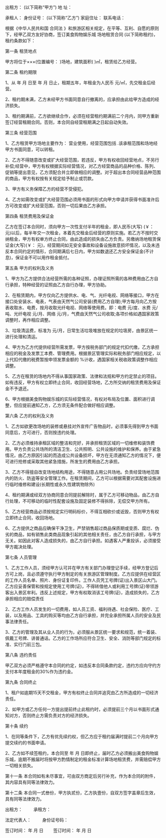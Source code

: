 
 


出租方： (以下简称“甲方”) 地 址：


承租人： 身份证号： (以下简称“乙方”) 家庭住址： 联系电话：


根据《中华人民共和国
合同法
》和旅游区相关规定，在平等、互利、自愿的原则下，经甲乙双方友好协商，签订美食购物娱乐城
场地租赁合同
(以下简称租约)，租约条款如下：


第一条 租赁地点


甲方将位于×××(位置编号： )场地，建筑面积( )㎡，租赁给乙方经营。


第二条 租约期限


1、从 年 月 日至 年 月 日止，租期五年，年租金为人民币 元/㎡，先交租金后经营。


2、租约期未满，乙方未经甲方书面同意自行撤离的，应承担由此给甲方造成的经济损失。


3、租约期满前，乙方欲继续合作，必须在经营租约期满前二个月内，同甲方重新签订经营租期合同。否则，本合同自经营租期满之日起自动失效。


第三条 经营范围


1、乙方租赁甲方场地主要作为： 营业使用，经营范围包括 .该承租范围和场地经甲方书面同意，可以转租。


2、乙方不得随意改变或扩大经营范围，若违反，甲方有权收回经营地点，不另行补偿;经营中，甲方有权根据实际经营情况，对乙方经营商品的品种价格、陈列、促销等提出意见，乙方须配合并立即做相应的调整。对于超出本合同经营品种范围的商品，甲方有权按有关规定给予制止或罚款。


3、甲方有义务保障乙方的经营不受侵犯。


4、乙方如需改变或扩大经营范围必须用书面的形式向甲方申请并获得书面准许后方可改变或扩大经营范围，否则一切后果由乙方承担。


第四条 租赁费用及保证金


乙方在签订本合同时，须向甲方一次性支付半年的租金，即人民币(大写) (￥： 元)以后，每半年交一次租金，本着先交租金后经营的原则实施。若乙方不按时交纳租金，甲方有权单方终止合同，由此造成的损失由乙方负责。另缴纳场地租赁保证金(大写)(￥：  元)，经营期间如无安全事故和设备设施故意损坏情况，以及未违反本合同约定的情形，合同期满后七日内，甲方如数退还乙方安全保证金(不计息)，保证金不可以用作租金抵付。


第五条 甲方的权利及义务


1、甲方为乙方提供合法经营所需的各种证照，办理证照所需的各种费用由乙方自行承担，特种经营的证照由乙方自行办理，甲方协助。


2、在租赁期内，甲方仅向乙方提供水、电、气、光纤电视、网络等接口，甲方在接口处安装水、电表，气表由天然气公司安装(费用乙方自理);甲方每月向乙方按表收取水、电费，按月收取光纤电视、网络等使用费。即：电费  元/度、水费 元/吨、光纤电视 元/月、网络 元/月，气费由天然气公司收取;各项价格如遇国家政策调整时，再作相应调整。


3、垃圾清运费，标准为 元/月，日常生活垃圾堆放在规定的垃圾房，由景区统一进行处理和清运。


4、甲方为乙方代提供经营所需发票，甲方按税务部门的规定代扣代缴，乙方承担相应的税金及发票工本费、管理费用。根据景区管理实际和税务部门相应规定，以上代扣代缴的税费暂按申领发票金额的 %计收，遇国家相关税收政策调整作相应调整。


5、乙方在租赁的场地内不得从事国家政策、法律和法规和甲方约定禁止的项目。如有违反，甲方有权立即终止合同，收回经营场地，乙方所交纳的租赁费用及保证金不予退还。


6、甲方根据美食购物娱乐城的实际经营情况，有权对布局及位置、面积进行调整，但应提前通知乙方，乙方须无条件配合做好相应调整。


第六条 乙方的权利及义务


1、乙方如欲更改场地的装修或悬挂对外宣传广告物品时，必须事先得到甲方书面同意后，方可进行，否则按违约处理。


2、乙方必须维持承租区域的整洁和完好，并承担租赁区域的一切维修和装饰费用。甲方负责公共场所的清洁卫生、公共照明、公共设施的维护和保养。由于紧急情况，由乙方原因引起的而造成公共设备损坏，甲方在无须通知乙方的情况下，便可进行抢修或采取其他紧急措施，所发生的费用由乙方承担。


3、乙方不得擅自改变场地结构用途，不得随意占用公共场地。负责经营场地范围内的防火、防盗等安全管理工作。在租赁期间，乙方可以根据需要对其配套设施进行临时维修和建设(长期性或永久性建筑物除外)


4、租约期满或经双方协商同意合同提前解除时，属于乙方可移动物品，由乙方自行处理，不可移动的临时性配套设施及固定装修不得拆除，无偿交甲方所有。


5、乙方经营商品必须按规定实行明码标价，不得互相砍价或诋毁，否则甲方有权立即终止合同，收回场地。


6、乙方提供之商品应确保干净卫生，严禁销售超过商品保质期或变质、腐烂、伪劣的商品，如有销售此类商品现象引起的其他相关责任，由乙方自行承担，与甲方无关。如因此对客人造成损失的，由乙方自行承担。如遇客人严重投诉，必须接受甲方裁决处理。


第七条 人员管理


1、乙方工作人员，须经甲方认可并在甲方有关部门办理登记手续，经甲方登记后方可上岗，且必须遵守执行甲方制定的有关旅游区管理制度。乙方应提供在经营区的工作人员名单、照片、身份证复印件。工作人员凭工号牌(证)出入景区山大门。乙方应妥善保管和按规定使用工号牌(证)，不得转借他人或利用工号牌(证)带领游客出入景区牟利。违反上述规定，甲方有权取消该工号牌(证)，造成损失的，乙方承担相应的赔偿责任


2、乙方工作人员发生的一切费用，如人员工资、福利待遇、社会保险、医疗、工装，以及用品、工具的购买等均由乙方自行承担，并完全承担所属人员的安全及民事法律责任。


3、乙方的管理及其从业人员的行为，必须服从景区统一要求和规范，统一着装、佩戴工号牌、讲普通话。乙方的工作场所应符合卫生、安全、消防等部门规定的标准、实行门前三包。


第八条 违约责任


甲乙双方必须严格遵守本合同的约定，如违反本合同条款约定，违约方应向守约方支付本年度租金的30%作为违约金。


第九条 合同终止


1、租户如逾期15天不交租金，甲方有权终止合同并追究由乙方所造成的一切经济责任。


2、如甲方或乙方任何一方提出提前终止此租约时，必须提前三个月以书面形式通知对方，否则终止方需负责对方的经济损失。


第十条 续约


1、在同等条件下，乙方有优先续约权，但乙方应于租约届满时提前二个月向甲方提交续约的书面申请。


2、乙方如不续签租约，本合同至 年 月 日即终止，届时乙方必须搬出美食购物娱乐城，逾期不搬届时将按甲方酌情制定的租金标准计算场地租赁费，并需赔偿甲方一切相关损失。


第十一条 本合同如有未尽事宜，可由双方商定后另行补充，作为本合同的附件，其内容具有同等法律效力。


第十二条 本合同一式叁份，甲方执贰份，乙方执壹份，自双方签字盖章后生效，具有同等法律效力。


出租方： 　　                 承租方：


法定代表人： 　　          身份证号码：


签订时间： 年 月 日 　　签订时间： 年 月 日
 


 

 
 
 
 
 
  


  
 

  


  


  
 
 
 
 

